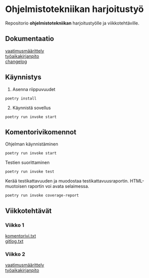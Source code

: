 # Ohjelmistotekniikan harjoitustyö
Repositorio **ohjelmistotekniikan** harjoitustyölle ja
viikkotehtäville.

## **Dokumentaatio**
[vaatimusmäärittely](dokumentaatio/vaatimusmaarittely.md)\
[työaikakirjanpito](dokumentaatio/tuntikirjanpito.md)\
[changelog](dokumentaatio/changelog.md)

## **Käynnistys**
1. Asenna riippuvuudet
```
poetry install
```

2. Käynnistä sovellus
```
poetry run invoke start
```

## **Komentorivikomennot**
Ohjelman käynnistäminen
```
poetry run invoke start
```

Testien suorittaminen
```
poetry run invoke test
```

Kerää testikattavuuden ja muodostaa testikattavuusraportin.
HTML-muotoisen raportin voi avata selaimessa.
```
poetry run invoke coverage-report
```

## **Viikkotehtävät**
### Viikko 1
[komentorivi.txt](laskarit/viikko1/komentorivi.txt)\
[gitlog.txt](laskarit/viikko1/gitlog.txt)

### Viikko 2
[vaatimusmäärittely](dokumentaatio/vaatimusmaarittely.md)\
[työaikakirjanpito](dokumentaatio/tuntikirjanpito.md)

